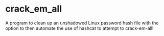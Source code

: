# crack_em_all
A program to clean up an unshadowed Linux password hash file with the option to then automate the use of hashcat to attempt to crack-em-all!
